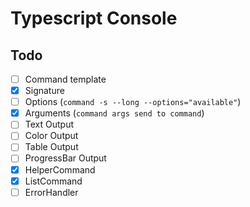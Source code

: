 # Typescript Console

## Todo

- [ ] Command template
- [X] Signature
- [ ] Options (`command -s --long --options="available"`)
- [X] Arguments (`command args send to command`)
- [ ] Text Output
- [ ] Color Output
- [ ] Table Output
- [ ] ProgressBar Output
- [X] HelperCommand
- [X] ListCommand
- [ ] ErrorHandler
